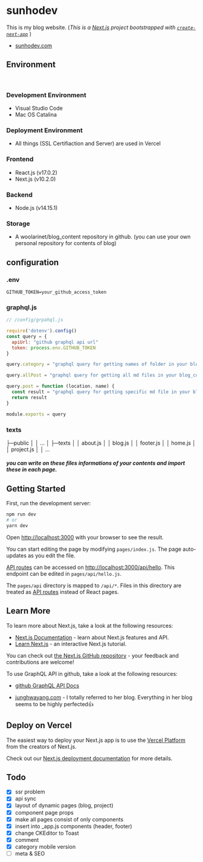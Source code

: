 # sunhodev
This is my blog website. (*This is a [Next.js](https://nextjs.org/) project bootstrapped with [`create-next-app`](https://github.com/vercel/next.js/tree/canary/packages/create-next-app)* )

- [sunhodev.com](https://www.sunhodev.com)

## Environment

  &nbsp;
### Development Environment
- Visual Studio Code
- Mac OS Catalina

### Deployment Environment
- All things (SSL Certifiaction and Server) are used in Vercel

### Frontend
- React.js (v17.0.2)
- Next.js (v10.2.0)

### Backend
- Node.js (v14.15.1)

### Storage
- A woolarinet/blog_content repository in github. (you can use your own personal repository for contents of blog)

## configuration

### .env
```
GITHUB_TOKEN=your_github_access_token
```
### graphql.js
``` javascript
// /config/grpahql.js

require('dotenv').config()
const query = {
  apiUrl: "github graphql api url"
  token: process.env.GITHUB_TOKEN
}

query.category = "graphql query for getting names of folder in your blog_content repository"

query.allPost = "graphql query for getting all md files in your blog_content repository"

query.post = function (location, name) {
  const result = "graphql query for getting specific md file in your blog_content repository using dynamic root at your web application"
  return result
}

module.exports = query
```
### texts

├─public
│  │ ...
│  ├─texts
│  │      about.js
│  │      blog.js
│  │      footer.js
│  │      home.js
│  │      project.js
│  │ ...

##### you can write on these files informations of your contents and import these in each page.

## Getting Started

First, run the development server:

```bash
npm run dev
# or
yarn dev
```

Open [http://localhost:3000](http://localhost:3000) with your browser to see the result.

You can start editing the page by modifying `pages/index.js`. The page auto-updates as you edit the file.

[API routes](https://nextjs.org/docs/api-routes/introduction) can be accessed on [http://localhost:3000/api/hello](http://localhost:3000/api/hello). This endpoint can be edited in `pages/api/hello.js`.

The `pages/api` directory is mapped to `/api/*`. Files in this directory are treated as [API routes](https://nextjs.org/docs/api-routes/introduction) instead of React pages.

## Learn More

To learn more about Next.js, take a look at the following resources:

- [Next.js Documentation](https://nextjs.org/docs) - learn about Next.js features and API.
- [Learn Next.js](https://nextjs.org/learn) - an interactive Next.js tutorial.

You can check out [the Next.js GitHub repository](https://github.com/vercel/next.js/) - your feedback and contributions are welcome!

To use GraphQL API in github, take a look at the following resources:

- [github GraphQL API Docs](https://docs.github.com/en/graphql)

- [junghwayang.com](https://junghwayang.com/) - I totally referred to her blog. Everything in her blog seems to be highly perfected👍

## Deploy on Vercel

The easiest way to deploy your Next.js app is to use the [Vercel Platform](https://vercel.com/new?utm_medium=default-template&filter=next.js&utm_source=create-next-app&utm_campaign=create-next-app-readme) from the creators of Next.js.

Check out our [Next.js deployment documentation](https://nextjs.org/docs/deployment) for more details.

## Todo

- [x] ssr problem
- [x] api sync
- [x] layout of dynamic pages (blog, project)
- [x] component page props
- [x] make all pages consist of only components
- [x] insert into _app.js components (header, footer)
- [x] change CKEditor to Toast
- [x] comment
- [x] category mobile version
- [ ] meta & SEO
